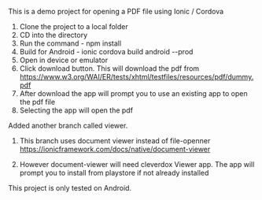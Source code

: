 This is a demo project for opening a PDF file using Ionic / Cordova

1. Clone the project to a local folder
2. CD into the directory
3. Run the command - npm install
4. Build for Android - ionic cordova build android --prod
5. Open in device or emulator
6. Click download button. This will download the pdf from 
https://www.w3.org/WAI/ER/tests/xhtml/testfiles/resources/pdf/dummy.pdf
7. After download the app will prompt you to use an existing app to open the pdf file
8. Selecting the app will open the pdf


Added another branch called viewer.

1. This branch uses document viewer instead of  file-openner
https://ionicframework.com/docs/native/document-viewer

2. However document-viewer will need cleverdox Viewer app. The app will prompt you to install from playstore if not already installed

This project is only tested on Android.